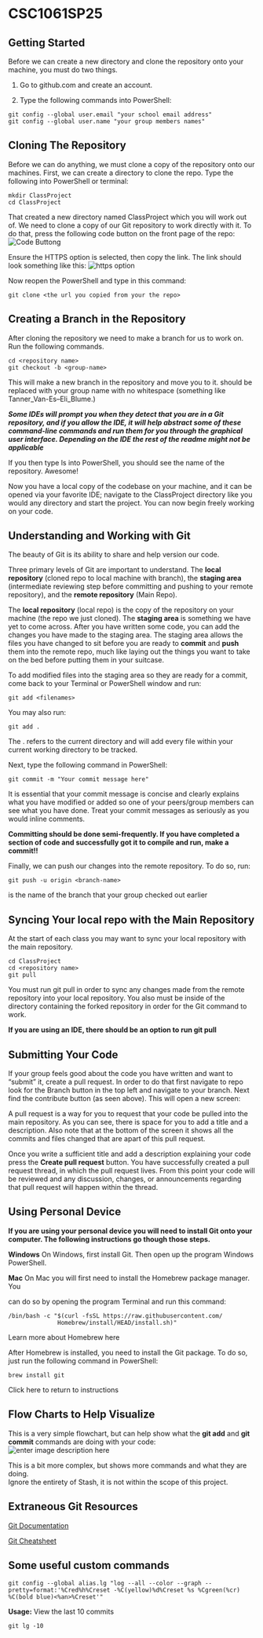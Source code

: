 # CSC1061SP25

## Getting Started

Before we can create a new directory and clone the repository onto your machine, you must do two things.

1.  Go to github.com and create an account.

2.  Type the following commands into PowerShell:
~~~
git config --global user.email "your school email address" 
git config --global user.name "your group members names" 
~~~
## Cloning The Repository

Before we can do anything, we must clone a copy of the repository onto our machines. First, we can create a directory to clone the repo. Type the following into PowerShell or terminal:
~~~
mkdir ClassProject 
cd ClassProject 
~~~
That created a new directory named ClassProject which you will work out of. We need to clone a copy of our Git repository to work directly with it. To do that, press the following code button on the front page of the repo:
![Code Buttong](https://docs.github.com/assets/cb-13128/mw-1440/images/help/repository/code-button.webp)

Ensure the HTTPS option is selected, then copy the link. The link should look something like this:
![https option](https://docs.github.com/assets/cb-60499/mw-1440/images/help/repository/https-url-clone-cli.webp)

Now reopen the PowerShell and type in this command:
~~~
git clone <the url you copied from your the repo>
~~~
## Creating a Branch in the Repository

After cloning the repository we need to make a branch for us to work on. Run the following commands.
~~~
cd <repository name> 
git checkout -b <group-name> 
~~~
This will make a new branch in the repository and move you to it. should be replaced with your group name with no whitespace (something like Tanner_Van-Es–Eli_Blume.)

***Some IDEs will prompt you when they detect that you are in a Git repository, and if you allow the IDE, it will help abstract some of these command-line commands and run them for you through the graphical user interface. Depending on the IDE the rest of the readme might not be applicable***

If you then type ls into PowerShell, you should see the name of the repository. Awesome!

Now you have a local copy of the codebase on your machine, and it can be opened via your favorite IDE; navigate to the ClassProject directory like you would any directory and start the project. You can now begin freely working on your code.

## Understanding and Working with Git

The beauty of Git is its ability to share and help version our code.

Three primary levels of Git are important to understand. The **local repository** (cloned repo to local machine with branch), the **staging area** (intermediate reviewing step before committing and pushing to your remote repository), and the **remote repository** (Main Repo).

The **local repository** (local repo) is the copy of the repository on your machine (the repo we just cloned). The **staging area** is something we have yet to come across. After you have written some code, you can add the changes you have made to the staging area. The staging area allows the files you have changed to sit before you are ready to **commit** and **push** them into the remote repo, much like laying out the things you want to take on the bed before putting them in your suitcase.

To add modified files into the staging area so they are ready for a commit, come back to your Terminal or PowerShell window and run:
~~~
git add <filenames> 
~~~
You may also run:
~~~
git add .
~~~
The . refers to the current directory and will add every file within your current working directory to be tracked.

Next, type the following command in PowerShell:
~~~
git commit -m "Your commit message here" 
~~~
It is essential that your commit message is concise and clearly explains what you have modified or added so one of your peers/group members can see what you have done. Treat your commit messages as seriously as you would inline comments.

**Committing should be done semi-frequently. If you have completed a section of code and successfully got it to compile and run, make a commit!!**

Finally, we can push our changes into the remote repository. To do so, run:
~~~
git push -u origin <branch-name>  
~~~
is the name of the branch that your group checked out earlier

## Syncing Your local repo with the Main Repository

At the start of each class you may want to sync your local repository with the main repository.
~~~
cd ClassProject 
cd <repository name> 
git pull 
~~~

You must run git pull in order to sync any changes made from the remote repository into your local repository. You also must be inside of the directory containing the forked repository in order for the Git command to work.

**If you are using an IDE, there should be an option to run git pull**

## Submitting Your Code

If your group feels good about the code you have written and want to “submit” it, create a pull request. In order to do that first navigate to repo look for the Branch button in the top left and navigate to your branch. Next find the contribute button (as seen above). This will open a new screen:

A pull request is a way for you to request that your code be pulled into the main repository. As you can see, there is space for you to add a title and a description. Also note that at the bottom of the screen it shows all the commits and files changed that are apart of this pull request.

Once you write a sufficient title and add a description explaining your code press the **Create pull request** button. You have successfully created a pull request thread, in which the pull request lives. From this point your code will be reviewed and any discussion, changes, or announcements regarding that pull request will happen within the thread.

## Using Personal Device

**If you are using your personal device you will need to install Git onto your computer. The following instructions go though those steps.** 

**Windows**
On Windows, first install Git. Then open up the program Windows PowerShell.

**Mac**
On Mac you will first need to install the Homebrew package manager. You

can do so by opening the program Terminal and run this command:
~~~
/bin/bash -c "$(curl -fsSL https://raw.githubusercontent.com/
              Homebrew/install/HEAD/install.sh)" 
~~~

Learn more about Homebrew here

After Homebrew is installed, you need to install the Git package. To do so, just run the following command in PowerShell:
~~~
brew install git 
~~~
Click here to return to instructions

## Flow Charts to Help Visualize

This is a very simple flowchart, but can help show what the **git add** and **git commit** commands are doing with your code:
![enter image description here](https://git-scm.com/images/about/index1@2x.png)

This is a bit more complex, but shows more commands and what they are doing.  
Ignore the entirety of Stash, it is not within the scope of this project.

## Extraneous Git Resources

[Git Documentation](https://git-scm.com/doc) 

[Git Cheatsheet](https://education.github.com/git-cheat-sheet-education.pdf)

## Some useful custom commands 

~~~
git config --global alias.lg "log --all --color --graph --pretty=format:'%Cred%h%Creset -%C(yellow)%d%Creset %s %Cgreen(%cr) %C(bold blue)<%an>%Creset'"
~~~
**Usage:**
View the last 10 commits
~~~
git lg -10 
~~~